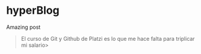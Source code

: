# hyperBlog
Amazing post
>El curso de Git y Github de Platzi es lo que me hace falta para triplicar mi salario>
